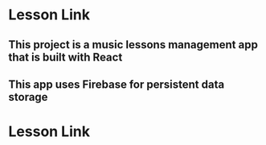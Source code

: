 # Lesson Link

## This project is a music lessons management app that is built with React 


## This app uses Firebase for persistent data storage



# Lesson Link
